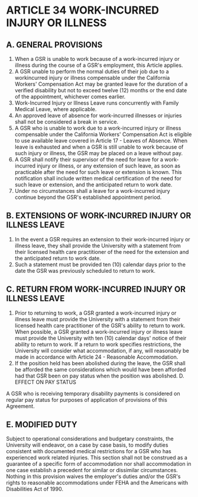 # ARTICLE 34 WORK-INCURRED INJURY OR ILLNESS 

## A. GENERAL PROVISIONS

1. When a GSR is unable to work because of a work-incurred injury or illness during the course of a GSR's employment, this Article applies.
2. A GSR unable to perform the normal duties of their job due to a workincurred injury or illness compensable under the California Workers' Compensation Act may be granted leave for the duration of a verified disability but not to exceed twelve (12) months or the end date of the appointment, whichever comes earlier.
3. Work-Incurred Injury or Illness Leave runs concurrently with Family Medical Leave, where applicable.
4. An approved leave of absence for work-incurred illnesses or injuries shall not be considered a break in service.
5. A GSR who is unable to work due to a work-incurred injury or illness compensable under the California Workers' Compensation Act is eligible to use available leave covered in Article 17 - Leaves of Absence. When leave is exhausted and when a GSR is still unable to work because of such injury or illness, the GSR may be placed on a leave without pay.
6. A GSR shall notify their supervisor of the need for leave for a work-incurred injury or illness, or any extension of such leave, as soon as practicable after the need for such leave or extension is known. This notification shall include written medical certification of the need for such leave or extension, and the anticipated return to work date.
7. Under no circumstances shall a leave for a work-incurred injury continue beyond the GSR's established appointment period.

## B. EXTENSIONS OF WORK-INCURRED INJURY OR ILLNESS LEAVE

1. In the event a GSR requires an extension to their work-incurred injury or illness leave, they shall provide the University with a statement from their licensed health care practitioner of the need for the extension and the anticipated return to work date.
2. Such a statement must be provided ten (10) calendar days prior to the date the GSR was previously scheduled to return to work.

## C. RETURN FROM WORK-INCURRED INJURY OR ILLNESS LEAVE

1. Prior to returning to work, a GSR granted a work-incurred injury or illness leave must provide the University with a statement from their licensed health care practitioner of the GSR's ability to return to work. When possible, a GSR granted a work-incurred injury or illness leave must provide the University with ten (10) calendar days' notice of their ability to return to work. If a return to work specifies restrictions, the University will consider what accommodation, if any, will reasonably be made in accordance with Article 24 - Reasonable Accommodation.
2. If the position held has been abolished during the leave, the GSR shall be afforded the same considerations which would have been afforded had that GSR been on pay status when the position was abolished.
D. EFFECT ON PAY STATUS

A GSR who is receiving temporary disability payments is considered on regular pay status for purposes of application of provisions of this Agreement.

## E. MODIFIED DUTY

Subject to operational considerations and budgetary constraints, the University will endeavor, on a case by case basis, to modify duties consistent with documented medical restrictions for a GSR who has experienced work related injuries. This section shall not be construed as a guarantee of a specific form of accommodation nor shall accommodation in one case establish a precedent for similar or dissimilar circumstances. Nothing in this provision waives the employer's duties and/or the GSR's rights to reasonable accommodations under FEHA and the Americans with Disabilities Act of 1990.

